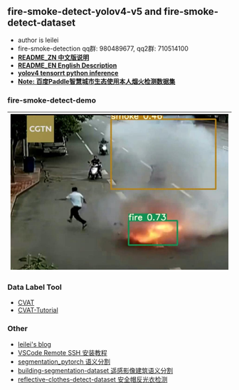 ## fire-smoke-detect-yolov4-v5 and fire-smoke-detect-dataset

* author is leilei
* fire-smoke-detection qq群: 980489677, qq2群: 710514100
* [**README_ZN 中文版说明**](./readmes/README_ZN.md)
* [**README_EN English Description**](./readmes/README_EN.md)
* [**yolov4 tensorrt python inference**](https://github.com/gengyanlei/onnx2tensorRt)
* [**Note: 百度Paddle智慧城市生态使用本人烟火检测数据集**](https://github.com/PaddlePaddle/awesome-DeepLearning/tree/master/Paddle_Enterprise_CaseBook/Fire_and_Smoke_Detection#3-%E6%95%B0%E6%8D%AE%E5%87%86%E5%A4%87)

<!--
### Note
```
  本人在inspur-浪潮云从事AI，校聘生，6.23日前谈完绩效B(S,A,B,C,D)，本来绩效是按照3月底前计算发放，
  结果6月24日离职，然后就不给绩效奖金了，领导承认我的工作贡献，但是就不给我奖金money，说我离职了，公司规定不发，
  社会的残酷，请问@浪潮集团董事长-邹庆忠董事长，你们就是这么对待校聘生和人才的，虽然我不是什么大人才，
  但是这样的不公平，
  奉劝学弟学妹们不要选择浪潮，除了浪潮信息部分部门，其他的都是。。。
```
-->

### fire-smoke-detect-demo
|![fire-smoke-detect-demo](./result/result_demo.jpg)|
|----|

### Data Label Tool
+ [CVAT](https://github.com/openvinotoolkit/cvat)
+ [CVAT-Tutorial](https://blog.csdn.net/LEILEI18A/article/details/113385510)

### Other
* [leilei's blog](https://blog.csdn.net/LEILEI18A/article/details/107334474)
* [VSCode Remote SSH 安装教程](https://blog.csdn.net/LEILEI18A/article/details/102524181)
* [segmentation_pytorch 语义分割](https://github.com/gengyanlei/segmentation_pytorch)
* [building-segmentation-dataset 遥感影像建筑语义分割](https://github.com/gengyanlei/build_segmentation_dataset)
* [reflective-clothes-detect-dataset 安全帽反光衣检测](https://github.com/gengyanlei/reflective-clothes-detect)
